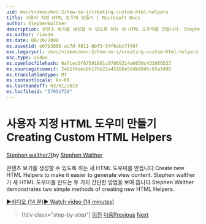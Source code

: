 ```yaml
---
uid: mvc/videos/mvc-2/how-do-i/creating-custom-html-helpers
title: 사용자 지정 HTML 도우미 만들기 | Microsoft Docs
author: StephenWalther
description: 콘텐츠 보기를 생성할 수 있도록 하는 새 HTML 도우미를 만듭니다. Stephen walther가 새 HTML 도우미를 만드는 두 가지 간단한 방법을 보여 줍니다.
ms.author: riande
ms.date: 08/20/2008
ms.assetid: e67b3889-ac7d-4811-8bf5-54f6abc7f49f
msc.legacyurl: /mvc/videos/mvc-2/how-do-i/creating-custom-html-helpers
msc.type: video
ms.openlocfilehash: 0a7cec0f67591801c97869314a6650c431866533
ms.sourcegitcommit: 24b1f6decbb17bb22a45166e5fdb0845c65af498
ms.translationtype: MT
ms.contentlocale: ko-KR
ms.lasthandoff: 03/01/2019
ms.locfileid: "57051720"
---
```

<a name="creating-custom-html-helpers"></a><span data-ttu-id="b1668-104">사용자 지정 HTML 도우미 만들기</span><span class="sxs-lookup"><span data-stu-id="b1668-104">Creating Custom HTML Helpers</span></span>
====================
<span data-ttu-id="b1668-105">[Stephen walther가](https://github.com/StephenWalther)</span><span class="sxs-lookup"><span data-stu-id="b1668-105">by [Stephen Walther](https://github.com/StephenWalther)</span></span>

<span data-ttu-id="b1668-106">콘텐츠 보기를 생성할 수 있도록 하는 새 HTML 도우미를 만듭니다.</span><span class="sxs-lookup"><span data-stu-id="b1668-106">Create new HTML Helpers to make it easier to generate view content.</span></span> <span data-ttu-id="b1668-107">Stephen walther가 새 HTML 도우미를 만드는 두 가지 간단한 방법을 보여 줍니다.</span><span class="sxs-lookup"><span data-stu-id="b1668-107">Stephen Walther demonstrates two simple methods of creating new HTML Helpers.</span></span>

[<span data-ttu-id="b1668-108">&#9654;비디오 (14 분)</span><span class="sxs-lookup"><span data-stu-id="b1668-108">&#9654; Watch video (14 minutes)</span></span>](https://channel9.msdn.com/Blogs/ASP-NET-Site-Videos/creating-custom-html-helpers)

> [!div class="step-by-step"]
> <span data-ttu-id="b1668-109">[이전](creating-unit-tests-for-aspnet-mvc-applications.md)
> [다음](creating-model-classes-with-linq-to-sql.md)</span><span class="sxs-lookup"><span data-stu-id="b1668-109">[Previous](creating-unit-tests-for-aspnet-mvc-applications.md)
[Next](creating-model-classes-with-linq-to-sql.md)</span></span>
